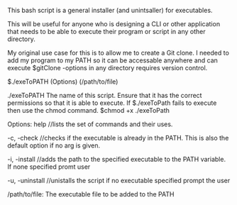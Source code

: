 This bash script is a general installer (and unintsaller) for executables.

This will be useful for anyone who is designing a CLI or other application that needs
to be able to execute their program or script in any other directory.

My original use case for this is to allow me to create a Git clone. I needed to add my
program to my PATH so it can be accessable anywhere and can execute $gitClone -options in 
any directory requires version control.

$./exeToPATH (Options) (/path/to/file) 

./exeToPATH
  The name of this script. Ensure that it has the correct permissions so that it is able to execute.
  If $./exeToPath fails to execute then use the chmod command.
  $chmod +x ./exeToPath 

Options:
  help //lists the set of commands and their uses.

  -c, -check //checks if the executable is already in the PATH. This is also the default option if no arg is given.

  -i, -install //adds the path to the specified executable to the PATH variable. If none specified promt user

  -u, -uninstall //unistalls the script if no executable specified prompt the user
  
/path/to/file:
  The executable file to be added to the PATH


